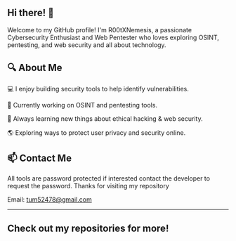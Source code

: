 ## Hi there! 👋

Welcome to my GitHub profile! I'm R00tXNemesis, a passionate Cybersecurity Enthusiast and Web Pentester who loves exploring OSINT, pentesting, and web security and all about technology.

## 🔍 About Me

💻 I enjoy building security tools to help identify vulnerabilities.

🚀 Currently working on OSINT and pentesting tools.

📖 Always learning new things about ethical hacking & web security.

🌎 Exploring ways to protect user privacy and security online.


## 📫 Contact Me

All tools are password protected if interested contact the developer to request the password.
Thanks for visiting my repository

Email: tum52478@gmail.com

---

## Check out my repositories for more!
